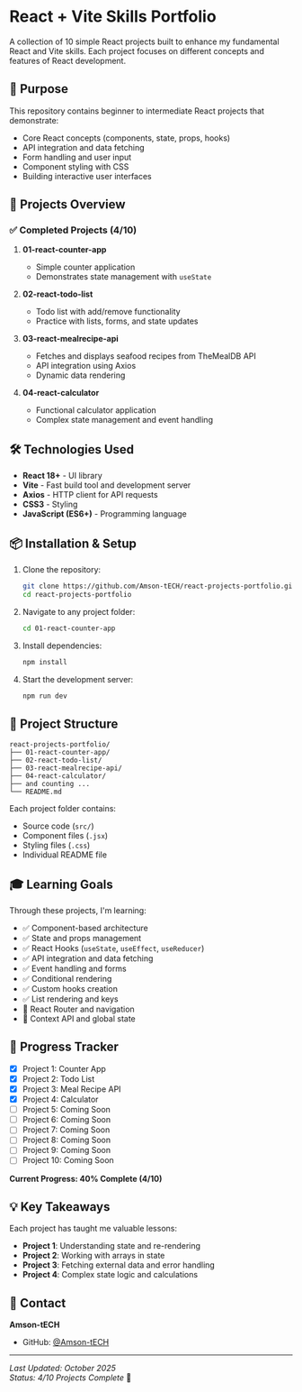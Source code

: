 
# React + Vite Skills Portfolio

A collection of 10 simple React projects built to enhance my fundamental React and Vite skills. Each project focuses on different concepts and features of React development.

## 🎯 Purpose

This repository contains beginner to intermediate React projects that demonstrate:
- Core React concepts (components, state, props, hooks)
- API integration and data fetching
- Form handling and user input
- Component styling with CSS
- Building interactive user interfaces

## 📂 Projects Overview

### ✅ Completed Projects (4/10)

1. **01-react-counter-app**
   - Simple counter application
   - Demonstrates state management with `useState`

2. **02-react-todo-list**
   - Todo list with add/remove functionality
   - Practice with lists, forms, and state updates

3. **03-react-mealrecipe-api**
   - Fetches and displays seafood recipes from TheMealDB API
   - API integration using Axios
   - Dynamic data rendering

4. **04-react-calculator**
   - Functional calculator application
   - Complex state management and event handling



## 🛠️ Technologies Used

- **React 18+** - UI library
- **Vite** - Fast build tool and development server
- **Axios** - HTTP client for API requests
- **CSS3** - Styling
- **JavaScript (ES6+)** - Programming language

## 📦 Installation & Setup

1. Clone the repository:
   ```bash
   git clone https://github.com/Amson-tECH/react-projects-portfolio.git
   cd react-projects-portfolio
   ```

2. Navigate to any project folder:
   ```bash
   cd 01-react-counter-app
   ```

3. Install dependencies:
   ```bash
   npm install
   ```

4. Start the development server:
   ```bash
   npm run dev
   ```


## 📝 Project Structure

```
react-projects-portfolio/
├── 01-react-counter-app/
├── 02-react-todo-list/
├── 03-react-mealrecipe-api/
├── 04-react-calculator/
├── and counting ...
└── README.md
```

Each project folder contains:
- Source code (`src/`)
- Component files (`.jsx`)
- Styling files (`.css`)
- Individual README file

## 🎓 Learning Goals

Through these projects, I'm learning:
- ✅ Component-based architecture
- ✅ State and props management
- ✅ React Hooks (`useState`, `useEffect`, `useReducer`)
- ✅ API integration and data fetching
- ✅ Event handling and forms
- ✅ Conditional rendering
- ✅ Custom hooks creation
- ✅ List rendering and keys
- 🔄 React Router and navigation
- 🔄 Context API and global state

## 🚀 Progress Tracker

- [x] Project 1: Counter App
- [x] Project 2: Todo List
- [x] Project 3: Meal Recipe API
- [x] Project 4: Calculator
- [ ] Project 5: Coming Soon
- [ ] Project 6: Coming Soon
- [ ] Project 7: Coming Soon
- [ ] Project 8: Coming Soon
- [ ] Project 9: Coming Soon
- [ ] Project 10: Coming Soon

**Current Progress: 40% Complete (4/10)**

## 💡 Key Takeaways

Each project has taught me valuable lessons:
- **Project 1**: Understanding state and re-rendering
- **Project 2**: Working with arrays in state
- **Project 3**: Fetching external data and error handling
- **Project 4**: Complex state logic and calculations


## 📧 Contact

**Amson-tECH**
- GitHub: [@Amson-tECH](https://github.com/Amson-tECH)



---

*Last Updated: October 2025*  
*Status: 4/10 Projects Complete* 🚀
